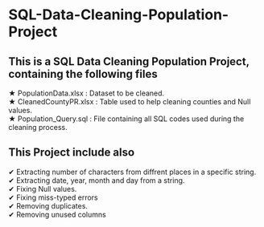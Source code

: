 # SQL-Data-Cleaning-Population-Project<br/>
## This is a SQL Data Cleaning Population Project, containing the following files <br/>
 ★ PopulationData.xlsx : Dataset to be cleaned.<br/>
 ★ CleanedCountyPR.xlsx : Table used to help cleaning counties and Null values.<br/>
 ★ Population_Query.sql : File containing all SQL codes used during the cleaning process.<br/>

## This Project include also<br/>
 ✔ Extracting number of characters from diffrent places in a specific string.<br/>
 ✔ Extracting date, year, month and day from a string.<br/>
 ✔ Fixing Null values.<br/>
 ✔ Fixing miss-typed errors<br/>
 ✔ Removing duplicates.<br/>
 ✔ Removing unused columns<br/>
